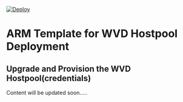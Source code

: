 [![Deploy](http://azuredeploy.net/deploybutton.png)](https://portal.azure.com/#create/Microsoft.Template/uri/https%3A%2F%2Fraw.githubusercontent.com%2FAzure%2FRDS-Templates%2Fstaging%2Frdmi-peopletech%2FUpgrade%20and%20provision%20the%20WVD%20Hostpool(credentials)%2FmainTemplate.json)

# ARM Template for WVD Hostpool Deployment

## Upgrade and Provision the WVD Hostpool(credentials)

Content will be updated soon.....
